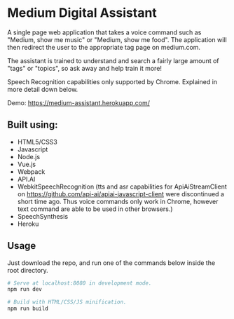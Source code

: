 # Medium Digital Assistant

A single page web application that takes a voice command such as "Medium, show me music" or "Medium, show me food". The application will then redirect the user to the appropriate tag page on medium.com.

The assistant is trained to understand and search a fairly large amount of "tags" or "topics", so ask away and help train it more!

Speech Recognition capabilities only supported by Chrome. Explained in more detail down below.

Demo: https://medium-assistant.herokuapp.com/

## Built using:
 - HTML5/CSS3
 - Javascript
 - Node.js
 - Vue.js
 - Webpack
 - API.AI
 - WebkitSpeechRecognition (tts and asr capabilities for ApiAiStreamClient on https://github.com/api-ai/apiai-javascript-client were discontinued a short time ago. Thus voice commands only work in Chrome, however text command are able to be used in other browsers.)
 - SpeechSynthesis
 - Heroku

## Usage

Just download the repo, and run one of the commands below inside the root directory.

``` bash
# Serve at localhost:8080 in development mode.
npm run dev

# Build with HTML/CSS/JS minification.
npm run build
```
